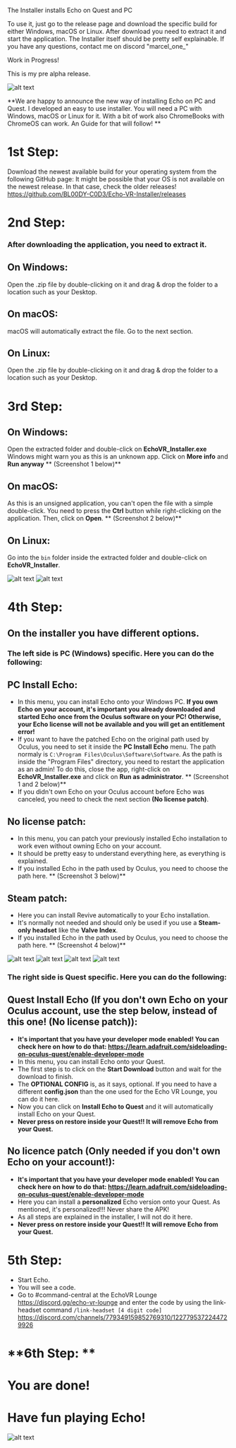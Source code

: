 The Installer installs Echo on Quest and PC

To use it, just go to the release page and download the specific build for either Windows, macOS or Linux.
After download you need to extract it and start the application.
The Installer itself should be pretty self explainable. If you have any questions, contact me on discord "marcel_one_"


Work in Progress!

This is my pre alpha release.


![alt text](https://echo.marceldomain.de:6969/images/main.jpg)


**We are happy to announce the new way of installing Echo on PC and Quest. I developed an easy to use installer. 
You will need a PC with Windows, macOS or Linux for it. With a bit of work also ChromeBooks with ChromeOS can work. An Guide for that will follow! **


# **1st Step:**
Download the newest available build for your operating system from the following GitHub page:
It might be possible that your OS is not available on the newest release. In that case, check the older releases!
https://github.com/BL00DY-C0D3/Echo-VR-Installer/releases

# **2nd Step:**
### After downloading the application, you need to extract it.

## **On Windows:**
Open the .zip file by double-clicking on it and drag & drop the folder to a location such as your Desktop.

## **On macOS:**
macOS will automatically extract the file. Go to the next section.

## **On Linux:**
Open the .zip file by double-clicking on it and drag & drop the folder to a location such as your Desktop.

# **3rd Step:**
## **On Windows:**
Open the extracted folder and double-click on **EchoVR_Installer.exe** Windows might warn you as this is an unknown app. Click on **More info** and **Run anyway**
** (Screenshot 1 below)**

## **On macOS:**
As this is an unsigned application, you can't open the file with a simple double-click.
You need to press the **Ctrl** button while right-clicking on the application. Then, click on **Open**.
** (Screenshot 2 below)**

## **On Linux:**
Go into the `bin` folder inside the extracted folder and double-click on **EchoVR_Installer**.

![alt text](https://echo.marceldomain.de:6969/images/WindowsDefender.jpg)
![alt text](https://echo.marceldomain.de:6969/images/macOSOpen.jpg)



# **4th Step:**
## On the installer you have different options.
### The left side is PC (Windows) specific. Here you can do the following:

## **PC Install Echo:**
- In this menu, you can install Echo onto your Windows PC. **If you own Echo on your account, it's important you already downloaded and started Echo once from the Oculus software on your PC! Otherwise, your Echo license will not be available and you will get an entitlement error!**
- If you want to have the patched Echo on the original path used by Oculus, you need to set it inside the **PC Install Echo** menu. The path normaly is  ``C:\Program Files\Oculus\Software\Software``. As the path is inside the "Program Files" directory, you need to restart the application as an admin! To do this, close the app, right-click on **EchoVR_Installer.exe** and click on **Run as administrator**.
**     (Screenshot 1 and 2 below)**
- If you didn't own Echo on your Oculus account before Echo was canceled, you need to check the next section **(No license patch)**.

## **No license patch:**
- In this menu, you can patch your previously installed Echo installation to work even without owning Echo on your account.
- It should be pretty easy to understand everything here, as everything is explained.
- If you installed Echo in the path used by Oculus, you need to choose the path here. 
**     (Screenshot 3 below)**

## **Steam patch:**
- Here you can install Revive automatically to your Echo installation.
- It's normally not needed and should only be used if you use a **Steam-only headset** like the **Valve Index**.
- If you installed Echo in the path used by Oculus, you need to choose the path here. 
**     (Screenshot 4 below)**


![alt text](https://echo.marceldomain.de:6969/images/WindowsAdmin.jpg)
![alt text](https://echo.marceldomain.de:6969/images/changePath1.jpg)
![alt text](https://echo.marceldomain.de:6969/images/changePath2.jpg)
![alt text](https://echo.marceldomain.de:6969/images/changePath3.jpg)



### The right side is Quest specific. Here you can do the following:

## **Quest Install Echo (If you don't own Echo on your Oculus account, use the step below, instead of this one! (No license patch)):**
- **It's important that you have your developer mode enabled! You can check here on how to do that: https://learn.adafruit.com/sideloading-on-oculus-quest/enable-developer-mode**
- In this menu, you can install Echo onto your Quest.
- The first step is to click on the **Start Download** button and wait for the download to finish.
- The **OPTIONAL CONFIG** is, as it says, optional. If you need to have a different **config.json** than the one used for the Echo VR Lounge, you can do it here.
- Now you can click on **Install Echo to Quest** and it will automatically install Echo on your Quest.
- **Never press on restore inside your Quest!! It will remove Echo from your Quest.**


## **No licence patch (Only needed if you don't own Echo on your account!):**
- **It's important that you have your developer mode enabled! You can check here on how to do that: https://learn.adafruit.com/sideloading-on-oculus-quest/enable-developer-mode**
- Here you can install a **personalized** Echo version onto your Quest. As mentioned, it's personalized!!! Never share the APK!
- As all steps are explained in the installer, I will not do it here.
- **Never press on restore inside your Quest!! It will remove Echo from your Quest.**

# **5th Step:**

- Start Echo.
- You will see a code.
- Go to #command-central at the EchoVR Lounge https://discord.gg/echo-vr-lounge and enter the code by using the link-headset command
``/link-headset [4 digit code]``
https://discord.com/channels/779349159852769310/1227795372244729926

# **6th Step: **

# You are done!
# Have fun playing Echo!

![alt text](https://images.squarespace-cdn.com/content/v1/5fe0c8b7cf71ba049cd08a0d/1706462600733-MO7XXC4A6QJ4ZL8UTJE0/Echo_VR_title.jpg)
